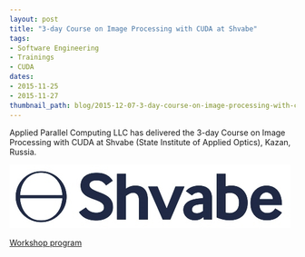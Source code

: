 ```yaml
---
layout: post
title: "3-day Course on Image Processing with CUDA at Shvabe"
tags:
- Software Engineering
- Trainings
- CUDA
dates:
- 2015-11-25
- 2015-11-27
thumbnail_path: blog/2015-12-07-3-day-course-on-image-processing-with-cuda-at-shvabe/Shvabe.jpg
---
```


Applied Parallel Computing LLC has delivered the 3-day Course on Image Processing with CUDA at Shvabe (State Institute of Applied Optics), Kazan, Russia.

![alt text](\assets\img\blog\2015-12-07-3-day-course-on-image-processing-with-cuda-at-shvabe\Shvabe.jpg "Logo Title Text 1")

[Workshop program](\assets\img\blog\2015-12-07-3-day-course-on-image-processing-with-cuda-at-shvabe\program.pdf)
